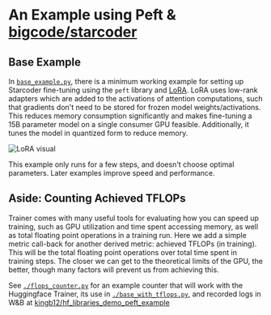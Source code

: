 # An Example using Peft & [bigcode/starcoder](https://huggingface.co/bigcode/starcoder)

## Base Example

In [`base_example.py`](./base_example.py), there is a minimum working example for setting up Starcoder fine-tuning
using the `peft` library and [LoRA](https://huggingface.co/docs/peft/conceptual_guides/lora). LoRA uses low-rank
adapters which are added to the activations of attention computations, such that gradients don't need to be stored for
frozen model weights/activations. This reduces memory consumption significantly and makes fine-tuning a 15B parameter
model on a single consumer GPU feasible. Additionally, it tunes the model in quantized form to reduce memory.

![LoRA visual](https://huggingface.co/datasets/huggingface/documentation-images/resolve/main/peft/lora_diagram.png)

This example only runs for a few steps, and doesn't choose optimal parameters. Later examples improve speed and 
performance.

## Aside: Counting Achieved TFLOPs

Trainer comes with many useful tools for evaluating how you can speed up training, such as GPU utilization and time 
spent accessing memory, as well as total floating point operations in a training run. Here we add a simple metric 
call-back for another derived metric: achieved TFLOPs (in training). This will be the total floating point operations over total 
time spent in training steps. The closer we can get to the theoretical limits of the GPU, the better, though many factors will prevent us
from achieving this.

See [`./flops_counter.py`](flops_counter.py) for an example counter that will work with the Huggingface Trainer, its
use in [`./base_with_tflops.py`](base_with_tflops.py), and recorded logs in W&B at 
[kingb12/hf_libraries_demo_peft_example](https://wandb.ai/kingb12/hf_libraries_demo_peft_example)
